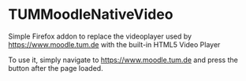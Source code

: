 # TUMMoodleNativeVideo

Simple Firefox addon to replace the videoplayer used by https://www.moodle.tum.de with the built-in HTML5 Video Player

To use it, simply navigate to https://www.moodle.tum.de and press the button after the page loaded.
